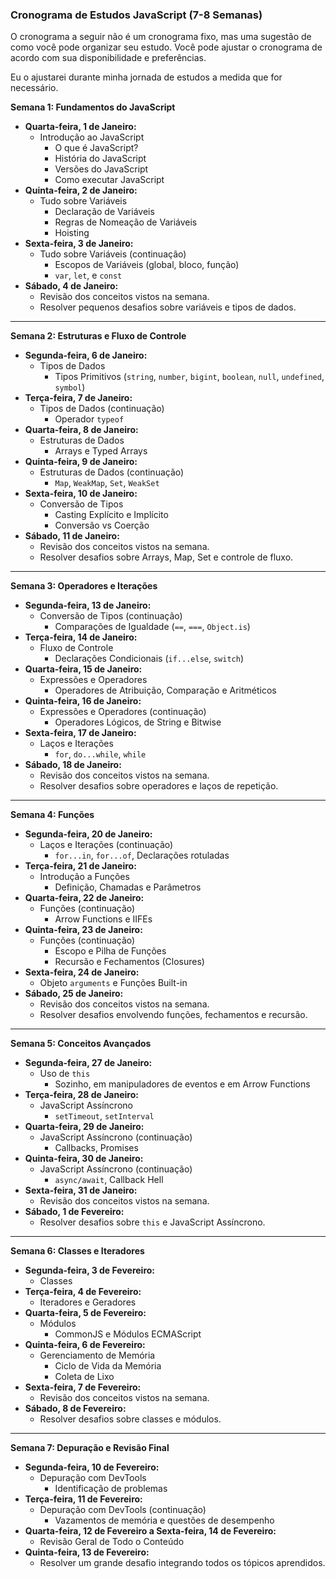 ### Cronograma de Estudos JavaScript (7-8 Semanas)

O cronograma a seguir não é um cronograma fixo, mas uma sugestão de como você pode organizar seu estudo. Você pode ajustar o cronograma de acordo com sua disponibilidade e preferências.

Eu o ajustarei durante minha jornada de estudos a medida que for necessário.

**Semana 1: Fundamentos do JavaScript**
- **Quarta-feira, 1 de Janeiro:** 
  - Introdução ao JavaScript
    - O que é JavaScript?
    - História do JavaScript
    - Versões do JavaScript
    - Como executar JavaScript
- **Quinta-feira, 2 de Janeiro:** 
  - Tudo sobre Variáveis
    - Declaração de Variáveis
    - Regras de Nomeação de Variáveis
    - Hoisting
- **Sexta-feira, 3 de Janeiro:** 
  - Tudo sobre Variáveis (continuação)
    - Escopos de Variáveis (global, bloco, função)
    - `var`, `let`, e `const`
- **Sábado, 4 de Janeiro:** 
  - Revisão dos conceitos vistos na semana.
  - Resolver pequenos desafios sobre variáveis e tipos de dados.

---

**Semana 2: Estruturas e Fluxo de Controle**
- **Segunda-feira, 6 de Janeiro:** 
  - Tipos de Dados
    - Tipos Primitivos (`string`, `number`, `bigint`, `boolean`, `null`, `undefined`, `symbol`)
- **Terça-feira, 7 de Janeiro:** 
  - Tipos de Dados (continuação)
    - Operador `typeof`
- **Quarta-feira, 8 de Janeiro:** 
  - Estruturas de Dados
    - Arrays e Typed Arrays
- **Quinta-feira, 9 de Janeiro:** 
  - Estruturas de Dados (continuação)
    - `Map`, `WeakMap`, `Set`, `WeakSet`
- **Sexta-feira, 10 de Janeiro:** 
  - Conversão de Tipos
    - Casting Explícito e Implícito
    - Conversão vs Coerção
- **Sábado, 11 de Janeiro:** 
  - Revisão dos conceitos vistos na semana.
  - Resolver desafios sobre Arrays, Map, Set e controle de fluxo.

---

**Semana 3: Operadores e Iterações**
- **Segunda-feira, 13 de Janeiro:** 
  - Conversão de Tipos (continuação)
    - Comparações de Igualdade (`==`, `===`, `Object.is`)
- **Terça-feira, 14 de Janeiro:** 
  - Fluxo de Controle
    - Declarações Condicionais (`if...else`, `switch`)
- **Quarta-feira, 15 de Janeiro:** 
  - Expressões e Operadores
    - Operadores de Atribuição, Comparação e Aritméticos
- **Quinta-feira, 16 de Janeiro:** 
  - Expressões e Operadores (continuação)
    - Operadores Lógicos, de String e Bitwise
- **Sexta-feira, 17 de Janeiro:** 
  - Laços e Iterações
    - `for`, `do...while`, `while`
- **Sábado, 18 de Janeiro:** 
  - Revisão dos conceitos vistos na semana.
  - Resolver desafios sobre operadores e laços de repetição.

---

**Semana 4: Funções**
- **Segunda-feira, 20 de Janeiro:** 
  - Laços e Iterações (continuação)
    - `for...in`, `for...of`, Declarações rotuladas
- **Terça-feira, 21 de Janeiro:** 
  - Introdução a Funções
    - Definição, Chamadas e Parâmetros
- **Quarta-feira, 22 de Janeiro:** 
  - Funções (continuação)
    - Arrow Functions e IIFEs
- **Quinta-feira, 23 de Janeiro:** 
  - Funções (continuação)
    - Escopo e Pilha de Funções
    - Recursão e Fechamentos (Closures)
- **Sexta-feira, 24 de Janeiro:** 
  - Objeto `arguments` e Funções Built-in
- **Sábado, 25 de Janeiro:** 
  - Revisão dos conceitos vistos na semana.
  - Resolver desafios envolvendo funções, fechamentos e recursão.

---

**Semana 5: Conceitos Avançados**
- **Segunda-feira, 27 de Janeiro:** 
  - Uso de `this`
    - Sozinho, em manipuladores de eventos e em Arrow Functions
- **Terça-feira, 28 de Janeiro:** 
  - JavaScript Assíncrono
    - `setTimeout`, `setInterval`
- **Quarta-feira, 29 de Janeiro:** 
  - JavaScript Assíncrono (continuação)
    - Callbacks, Promises
- **Quinta-feira, 30 de Janeiro:** 
  - JavaScript Assíncrono (continuação)
    - `async/await`, Callback Hell
- **Sexta-feira, 31 de Janeiro:** 
  - Revisão dos conceitos vistos na semana.
- **Sábado, 1 de Fevereiro:** 
  - Resolver desafios sobre `this` e JavaScript Assíncrono.

---

**Semana 6: Classes e Iteradores**
- **Segunda-feira, 3 de Fevereiro:** 
  - Classes
- **Terça-feira, 4 de Fevereiro:** 
  - Iteradores e Geradores
- **Quarta-feira, 5 de Fevereiro:** 
  - Módulos
    - CommonJS e Módulos ECMAScript
- **Quinta-feira, 6 de Fevereiro:** 
  - Gerenciamento de Memória
    - Ciclo de Vida da Memória
    - Coleta de Lixo
- **Sexta-feira, 7 de Fevereiro:** 
  - Revisão dos conceitos vistos na semana.
- **Sábado, 8 de Fevereiro:** 
  - Resolver desafios sobre classes e módulos.

---

**Semana 7: Depuração e Revisão Final**
- **Segunda-feira, 10 de Fevereiro:** 
  - Depuração com DevTools
    - Identificação de problemas
- **Terça-feira, 11 de Fevereiro:** 
  - Depuração com DevTools (continuação)
    - Vazamentos de memória e questões de desempenho
- **Quarta-feira, 12 de Fevereiro a Sexta-feira, 14 de Fevereiro:** 
  - Revisão Geral de Todo o Conteúdo
- **Quinta-feira, 13 de Fevereiro:** 
  - Resolver um grande desafio integrando todos os tópicos aprendidos.
